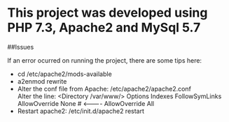# This project was developed using PHP 7.3, Apache2 and MySql 5.7


##Issues

If an error ocurred on running the project, there are some tips here:
 * cd /etc/apache2/mods-available
 * a2enmod rewrite
 * Alter the conf file from Apache: /etc/apache2/apache2.conf
        <br> Alter the line: <Directory /var/www/>
   Options Indexes FollowSymLinks
   AllowOverride None # <---- AllowOverride All
 * Restart apache2: /etc/init.d/apache2 restart

